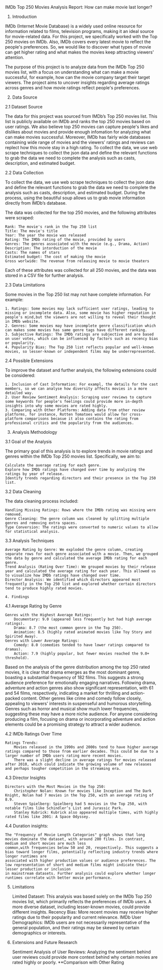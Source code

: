 IMDb Top 250 Movies Analysis Report: How can make movie last longer?

1. Introduction

IMDb (Internet Movie Database) is a widely used online resource for information related to films, television programs, making it an ideal source for movie-related data. For this project, we specifically worked with the Top 250 movies on IMDb. Also, IMDb covers every latest movie to reflect the people's preferences. So, we would like to discover what types of movie can get higher rating and what makes the movies keep attracting viewers' attention.

The purpose of this project is to analyze data from the IMDb Top 250 movies list, with a focus on understanding what can make a movie successful, for example, how can the movie company target their target viewers. The project aims to uncover insights regarding average ratings across genres and how movie ratings reflect people's preferences.

2. Data Source

2.1 Dataset Source

The data for this project was sourced from IMDb’s Top 250 movies list. This list is publicly available on IMDb and ranks the top 250 movies based on user ratings. We also believe top 250 movies can capture people's likes and dislikes about movies and provide enough infomation for analyzing what can make movies successful. Moreover, IMDb has fairly wide databases containing wide range of movies and the viewers' ratings and reviews can replect how this movie stay in a high rating. To collect the data, we use web scrape techniques to collect the json data and define the relevant functions to grab the data we need to complete the analysis such as casts, description, and estimated budget.

2.2 Data Collection

To collect the data, we use web scrape techniques to collect the json data and define the relevant functions to grab the data we need to complete the analysis such as casts, description, and estimated budget. During the process, using the beautiful soup allows us to grab movie information directly from IMDb’s database. 

The data was collected for the top 250 movies, and the following attributes were scraped:

    Rank: The movie's rank in the Top 250 list
    Title: The movie's title
    Year: The year the movie was released
    Rating: The IMDb rating of the movie, provided by users
    Genres: The genres associated with the movie (e.g., Drama, Action)
    Description: The intorduction of the movie
    Casts: The names of stars
    Estimated budget: The cost of making the movie
    Gross worlwide: The revenue from releasing movie to movie theaters

Each of these attributes was collected for all 250 movies, and the data was stored in a CSV file for further analysis.

2.3 Data Limitations

Some movies in the Top 250 list may not have complete information. For example:

    1. Ratings: Some movies may lack sufficient user ratings, leading to missing or incomplete data. Also, some movie has higher reputation in people's mind,but the viewers are not willing to reveal their thought in IMDb website.
    2. Genres: Some movies may have incomplete genre classification which can makes some movies has same genre tags have different ranking.
    3. Subjective Ratings: The IMDb ratings are subjective and are based on user votes, which can be influenced by factors such as recency bias or popularity.
    4. Popularity Bias: The Top 250 list reflects popular and well-known movies, so lesser-known or independent films may be underrepresented.

2.4 Possible Extensions

To improve the dataset and further analysis, the following extensions could be considered:

    1. Inclusion of Cast Information: For exampl, the details for the cast members, so we can analyse how diversity affects movies in a more detailed way.
    2. User Review Sentiment Analysis: Scraping user reviews to capture some keywords for people's feelings could provide more in-depth insights into why some movies are rated highly.
    3. Comparing with Other Platforms: Adding data from other review platforms, for instance, Rotten Tomatoes would allow for cross-platform comparisons becasue it also contains the rating from professional critics and the popularity from the audiences.

3. Analysis Methodology

3.1 Goal of the Analysis

The primary goal of this analysis is to explore trends in movie ratings and genres within the IMDb Top 250 movies list. Specifically, we aim to:

    Calculate the average rating for each genre.
    Explore how IMDb ratings have changed over time by analyzing the ratings by year of release.
    Identify trends regarding directors and their presence in the Top 250 list.

3.2 Data Cleaning

The data cleaning process included:

    Handling Missing Ratings: Rows where the IMDb rating was missing were removed.
    Genre Cleaning: The genre column was cleaned by splitting multiple genres and removing extra spaces.
    Type Conversion: The ratings were converted to numeric values to allow for statistical analysis.

3.3 Analysis Techniques

    Average Rating by Genre: We exploded the genre column, creating separate rows for each genre associated with a movie. Then, we grouped the data by genre and calculated the average IMDb rating for each genre.
    Trend Analysis (Rating Over Time): We grouped movies by their release year and calculated the average rating for each year. This allowed us to visualize how IMDb ratings have changed over time.
    Director Analysis: We identified which directors appeared most frequently in the Top 250 list and explored whether certain directors tend to produce highly rated movies.

    4. Findings
    
4.1 Average Rating by Genre

    Genres with the Highest Average Ratings:
        Documentary: 9.0 (appeared less frequently but had high average ratings).
        Drama: 8.7 (the most common genre in the Top 250).
        Animation: 8.5 (highly rated animated movies like Toy Story and Spirited Away).
    Genres with Lower Average Ratings:
        Comedy: 8.0 (comedies tended to have lower ratings compared to dramas).
        Action: 7.9 (highly popular, but fewer movies reached the 9.0+ threshold).

Based on the analysis of the genre distribution among the top 250 rated movies, it is clear that drama emerges as the most dominant genre, boasting a substantial frequency of 182 films. This suggests a strong audience preference for emotionally engaging narratives. Following drama, adventure and action genres also show significant representation, with 61 and 54 films, respectively, indicating a market for thrilling and action-packed content. Other genres like crime and comedy follow closely, appealing to viewers' interests in suspenseful and humorous storytelling. Genres such as horror and musical show much lower frequencies, suggesting these may have a more niche audience. For anyone considering producing a film, focusing on drama or incorporating adventure and action elements could be a promising strategy to attract a wider audience.

4.2 IMDb Ratings Over Time

    Ratings Trends:
        Movies released in the 1990s and 2000s tend to have higher average ratings compared to those from earlier decades. This could be due to a larger number of IMDb users rating more recent movies.
        There was a slight decline in average ratings for movies released after 2010, which could indicate the growing volume of new releases and perhaps tougher competition in the streaming era.

4.3 Director Insights

    Directors with the Most Movies in the Top 250:
        Christopher Nolan: Known for movies like Inception and The Dark Knight, Nolan had 7 movies in the Top 250, with an average rating of 8.9.
        Steven Spielberg: Spielberg had 5 movies in the Top 250, with notable films like Schindler’s List and Jurassic Park.
        Stanley Kubrick: Kubrick also appeared multiple times, with highly rated films like 2001: A Space Odyssey.

4.4 Duration insights:

    The "Frequency of Movie Length Categories" graph shows that long movies dominate the dataset, with around 200 films. In contrast, medium and short movies are much less 
    common,with frequencies below 50 and 20, respectively. This suggests a bias toward longer films, potentially reflecting industry trends where longer runtimes are 
    associated with higher production values or audience preferences. The low representation of short and medium films might indicate their lesser production or inclusion 
    in mainstream datasets. Further analysis could explore whether longer runtimes correlate with better movie performance.

5. Limitations

    Limited Dataset: This analysis was based solely on the IMDb Top 250 movies list, which primarily reflects the preferences of IMDb users. A more diverse dataset, including lesser-known movies, could provide different insights.
    Recency Bias: More recent movies may receive higher ratings due to their popularity and current relevance.
    IMDb User Demographics: IMDb users are not necessarily representative of the general population, and their ratings may be skewed by certain demographics or interests.

6. Extensions and Future Research

    Sentiment Analysis of User Reviews: Analyzing the sentiment behind user reviews could provide more context behind why certain movies are rated highly or poorly.
    **Comparison with Other Rating
